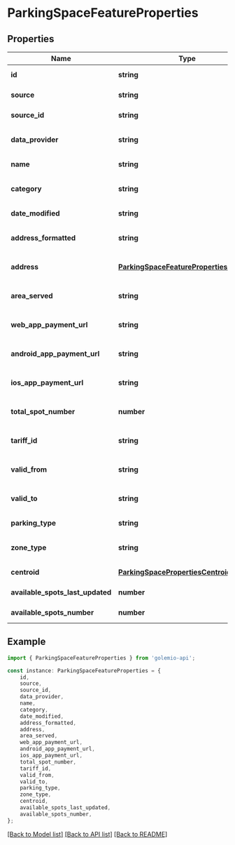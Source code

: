 # ParkingSpaceFeatureProperties


## Properties

Name | Type | Description | Notes
------------ | ------------- | ------------- | -------------
**id** | **string** |  | [default to undefined]
**source** | **string** |  | [default to undefined]
**source_id** | **string** |  | [default to undefined]
**data_provider** | **string** |  | [optional] [default to undefined]
**name** | **string** |  | [default to undefined]
**category** | **string** |  | [optional] [default to undefined]
**date_modified** | **string** |  | [default to undefined]
**address_formatted** | **string** |  | [optional] [default to undefined]
**address** | [**ParkingSpaceFeaturePropertiesAddress**](ParkingSpaceFeaturePropertiesAddress.md) |  | [optional] [default to undefined]
**area_served** | **string** |  | [optional] [default to undefined]
**web_app_payment_url** | **string** |  | [optional] [default to undefined]
**android_app_payment_url** | **string** |  | [optional] [default to undefined]
**ios_app_payment_url** | **string** |  | [optional] [default to undefined]
**total_spot_number** | **number** |  | [optional] [default to undefined]
**tariff_id** | **string** |  | [optional] [default to undefined]
**valid_from** | **string** |  | [optional] [default to undefined]
**valid_to** | **string** |  | [optional] [default to undefined]
**parking_type** | **string** |  | [default to undefined]
**zone_type** | **string** |  | [optional] [default to undefined]
**centroid** | [**ParkingSpacePropertiesCentroid**](ParkingSpacePropertiesCentroid.md) |  | [default to undefined]
**available_spots_last_updated** | **number** |  | [default to undefined]
**available_spots_number** | **number** |  | [default to undefined]

## Example

```typescript
import { ParkingSpaceFeatureProperties } from 'golemio-api';

const instance: ParkingSpaceFeatureProperties = {
    id,
    source,
    source_id,
    data_provider,
    name,
    category,
    date_modified,
    address_formatted,
    address,
    area_served,
    web_app_payment_url,
    android_app_payment_url,
    ios_app_payment_url,
    total_spot_number,
    tariff_id,
    valid_from,
    valid_to,
    parking_type,
    zone_type,
    centroid,
    available_spots_last_updated,
    available_spots_number,
};
```

[[Back to Model list]](../README.md#documentation-for-models) [[Back to API list]](../README.md#documentation-for-api-endpoints) [[Back to README]](../README.md)
